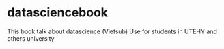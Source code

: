 # datasciencebook
This book talk about datascience (Vietsub)
Use for students in UTEHY and others university
